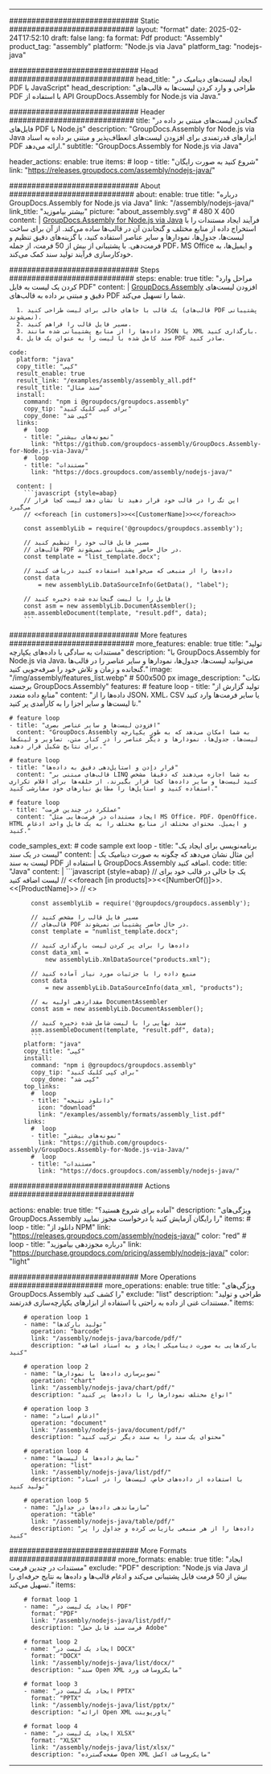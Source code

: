 



---
############################# Static ############################
layout: "format"
date:  2025-02-24T17:52:10
draft: false
lang: fa
format: Pdf
product: "Assembly"
product_tag: "assembly"
platform: "Node.js via Java"
platform_tag: "nodejs-java"

############################# Head ############################
head_title: "ایجاد لیست‌های دینامیک در PDF با JavaScript"
head_description: "طراحی و وارد کردن لیست‌ها به قالب‌های PDF با استفاده از API GroupDocs.Assembly for Node.js via Java."

############################# Header ############################
title: "گنجاندن لیست‌های مبتنی بر داده در فایل‌های PDF با Node.js" 
description: "GroupDocs.Assembly for Node.js via Java ابزارهای قدرتمندی برای افزودن لیست‌های انعطاف‌پذیر و مبتنی بر داده به اسناد PDF ارائه می‌دهد."
subtitle: "GroupDocs.Assembly for Node.js via Java" 

header_actions:
  enable: true
  items:
    #  loop
    - title: "شروع کنید به صورت رایگان"
      link: "https://releases.groupdocs.com/assembly/nodejs-java/"
      
############################# About ############################
about:
    enable: true
    title: "درباره GroupDocs.Assembly for Node.js via Java"
    link: "/assembly/nodejs-java/"
    link_title: "بیشتر بیاموزید"
    picture: "about_assembly.svg" # 480 X 400
    content: |
       [GroupDocs.Assembly for Node.js via Java](/assembly/nodejs-java/) فرآیند ایجاد مستندات را با استخراج داده از منابع مختلف و گنجاندن آن در قالب‌ها ساده می‌کند. از آن برای ساخت لیست‌ها، جدول‌ها، نمودارها و سایر عناصر استفاده کنید، با گزینه‌های دقیق تنظیم و فرمت‌دهی. با پشتیبانی از بیش از 50 فرمت، از جمله PDF، MS Office و ایمیل‌ها، به خودکارسازی فرآیند تولید سند کمک می‌کند.

############################# Steps ############################
steps:
    enable: true
    title: "مراحل وارد کردن یک لیست به فایل PDF"
    content: |
      [GroupDocs.Assembly](/assembly/nodejs-java/) افزودن لیست‌های دقیق و مبتنی بر داده به قالب‌های PDF شما را تسهیل می‌کند.
      
      1. یک قالب با جاهای خالی برای لیست طراحی کنید (قالب‌های PDF پشتیبانی نمی‌شوند).
      2. مسیر فایل قالب را فراهم کنید.
      3. داده‌ها را از منابع پشتیبانی شده مانند JSON یا XML بارگذاری کنید.
      4. سند کامل شده با لیست را به عنوان یک فایل PDF صادر کنید.
   
    code:
      platform: "java"
      copy_title: "کپی"
      result_enable: true
      result_link: "/examples/assembly/assembly_all.pdf"
      result_title: "سند مثال"
      install:
        command: "npm i @groupdocs/groupdocs.assembly"
        copy_tip: "برای کپی کلیک کنید"
        copy_done: "کپی شد"
      links:
        #  loop
        - title: "نمونه‌های بیشتر"
          link: "https://github.com/groupdocs-assembly/GroupDocs.Assembly-for-Node.js-via-Java/"
        #  loop
        - title: "مستندات"
          link: "https://docs.groupdocs.com/assembly/nodejs-java/"
          
      content: |
        ```javascript {style=abap}
        // این تگ را در قالب خود قرار دهید تا نشان دهد لیست کجا قرار می‌گیرد
        // <<foreach [in customers]>><<[CustomerName]>><</foreach>>
    
        const assemblyLib = require('@groupdocs/groupdocs.assembly');

        // مسیر فایل قالب خود را تنظیم کنید
        // قالب‌های PDF در حال حاضر پشتیبانی نمی‌شوند.
        const template = "list_template.docx";

        // داده‌ها را از منبعی که می‌خواهید استفاده کنید دریافت کنید
        const data 
            = new assemblyLib.DataSourceInfo(GetData(), "label");

        // فایل را با لیست گنجانده شده ذخیره کنید
        const asm = new assemblyLib.DocumentAssembler();
        asm.assembleDocument(template, "result.pdf", data);
        ```           

############################# More features ############################
more_features:
  enable: true
  title: "تولید مستندات به سادگی با داده‌های یکپارچه"
  description: "با GroupDocs.Assembly for Node.js via Java، می‌توانید لیست‌ها، جدول‌ها، نمودارها و سایر عناصر را در قالب‌ها گنجانده و زمان و تلاش خود را صرفه‌جویی کنید."
  image: "/img/assembly/features_list.webp" # 500x500 px
  image_description: "نکات برجسته GroupDocs.Assembly"
  features:
    # feature loop
    - title: "تولید گزارش از منابع داده متعدد"
      content: "داده‌ها را از JSON، XML، CSV یا سایر فرمت‌ها وارد کنید تا لیست‌ها و سایر اجزا را به کارآمدی پر کنید."

    # feature loop
    - title: "افزودن لیست‌ها و سایر عناصر بصری"
      content: "GroupDocs.Assembly به شما امکان می‌دهد که به طور یکپارچه لیست‌ها، جدول‌ها، نمودارها و دیگر عناصر را در کنار متن، تصاویر و لینک‌ها برای نتایج شکیل قرار دهید."

    # feature loop
    - title: "قرار دادن و استایل‌دهی دقیق به داده‌ها"
      content: "قالب‌های مبتنی بر LINQ به شما اجازه می‌دهند که دقیقاً مشخص کنید لیست‌ها و سایر داده‌ها کجا قرار بگیرند، از حلقه‌ها برای اقلام تکراری استفاده کنید و استایل‌ها را مطابق نیازهای خود سفارشی کنید."

    # feature loop
    - title: "عملکرد در چندین فرمت"
      content: "ایجاد مستندات در فرمت‌هایی مثل MS Office، PDF، OpenOffice، HTML و ایمیل. محتوای مختلف از منابع مختلف را به یک فایل واحد ادغام کنید."
      
  code_samples_ext:
    # code sample ext loop
    - title: "برنامه‌نویسی برای ایجاد یک لیست در یک سند"
      content: |
        این مثال نشان می‌دهد که چگونه به صورت دینامیک یک لیست به سند PDF با استفاده از GroupDocs.Assembly اضافه کنید.
      code:
        title: "Java"
        content: |
          ```javascript {style=abap}
          // یک جا خالی در قالب خود برای لیست اضافه کنید
          // <<foreach [in products]>><<[NumberOf()]>>. <<[ProductName]>>
          // <</foreach>>
          
          const assemblyLib = require('@groupdocs/groupdocs.assembly');

          // مسیر فایل قالب را مشخص کنید
          // قالب‌های PDF در حال حاضر پشتیبانی نمی‌شوند.
          const template = "numlist_template.docx";

          // داده‌ها را برای پر کردن لیست بارگذاری کنید
          const data_xml =
              new assemblyLib.XmlDataSource("products.xml");

          // منبع داده را با جزئیات مورد نیاز آماده کنید
          const data 
              = new assemblyLib.DataSourceInfo(data_xml, "products");

          // مقداردهی اولیه به DocumentAssembler
          const asm = new assemblyLib.DocumentAssembler();

          // سند نهایی را با لیست شامل شده ذخیره کنید
          asm.assembleDocument(template, "result.pdf", data);
          ```
        platform: "java"
        copy_title: "کپی"
        install:
          command: "npm i @groupdocs/groupdocs.assembly"
          copy_tip: "برای کپی کلیک کنید"
          copy_done: "کپی شد"
        top_links:
          #  loop
          - title: "دانلود نتیجه"
            icon: "download"
            link: "/examples/assembly/formats/assembly_list.pdf"
        links:
          #  loop
          - title: "نمونه‌های بیشتر"
            link: "https://github.com/groupdocs-assembly/GroupDocs.Assembly-for-Node.js-via-Java/"
          #  loop
          - title: "مستندات"
            link: "https://docs.groupdocs.com/assembly/nodejs-java/"
            

            


############################## Actions ############################

actions:
  enable: true
  title: "آماده برای شروع هستید؟"
  description: "ویژگی‌های GroupDocs.Assembly را رایگان آزمایش کنید یا درخواست مجوز نمایید"
  items:
    #  loop
    - title: "دانلود از NPM"
      link: "https://releases.groupdocs.com/assembly/nodejs-java/"
      color: "red"
        #  loop
    - title: "درباره مجوزدهی بیاموزید"
      link: "https://purchase.groupdocs.com/pricing/assembly/nodejs-java/"
      color: "light"


############################# More Operations #####################
more_operations:
    enable: true
    title: "ویژگی‌های GroupDocs.Assembly را کشف کنید"
    exclude: "list"
    description: "طراحی و تولید مستندات غنی از داده به راحتی با استفاده از ابزارهای یکپارچه‌سازی قدرتمند."
    items: 
          
        # operation loop 1
        - name: "تولید بارکدها"
          operation: "barcode"
          link: "/assembly/nodejs-java/barcode/pdf/"
          description: "بارکدهایی به صورت دینامیکی ایجاد و به اسناد اضافه کنید"

        # operation loop 2
        - name: "تصویرسازی داده‌ها با نمودارها"
          operation: "chart"
          link: "/assembly/nodejs-java/chart/pdf/"
          description: "انواع مختلف نمودارها را با داده‌ها پر کنید"

        # operation loop 3
        - name: "ادغام اسناد"
          operation: "document"
          link: "/assembly/nodejs-java/document/pdf/"
          description: "محتوای یک سند را به سند دیگر ترکیب کنید"

        # operation loop 4
        - name: "نمایش داده‌ها با لیست‌ها"
          operation: "list"
          link: "/assembly/nodejs-java/list/pdf/"
          description: "با استفاده از داده‌های خاص، لیست‌ها را در اسناد تولید کنید"

        # operation loop 5
        - name: "سازماندهی داده‌ها در جداول"
          operation: "table"
          link: "/assembly/nodejs-java/table/pdf/"
          description: "داده‌ها را از هر منبعی بازیابی کرده و جداول را پر کنید"
         
          
############################# More Formats ########################
more_formats:
    enable: true
    title: "ایجاد مستندات در چندین فرمت"
    exclude: "PDF"
    description: "Node.js via Java از بیش از 50 فرمت فایل پشتیبانی می‌کند و ادغام قالب‌ها و داده‌ها به نتایج حرفه‌ای را تسهیل می‌کند."
    items: 
          
        # format loop 1
        - name: "ایجاد یک لیست در PDF"
          format: "PDF"
          link: "/assembly/nodejs-java/list/pdf/"
          description: "فرمت سند قابل حمل Adobe"
          
        # format loop 2
        - name: "ایجاد یک لیست در DOCX"
          format: "DOCX"
          link: "/assembly/nodejs-java/list/docx/"
          description: "سند Open XML مایکروسافت ورد"
          
        # format loop 3
        - name: "ایجاد یک لیست در PPTX"
          format: "PPTX"
          link: "/assembly/nodejs-java/list/pptx/"
          description: "ارائه Open XML پاورپوینت"
          
        # format loop 4
        - name: "ایجاد یک لیست در XLSX"
          format: "XLSX"
          link: "/assembly/nodejs-java/list/xlsx/"
          description: "صفحه‌گسترده Open XML مایکروسافت اکسل"


          

---